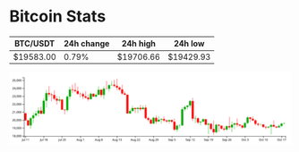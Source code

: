 # Bitcoin Stats

BTC/USDT|24h change|24h high|24h low|
|---|---|---|---|
|$19583.00|0.79%|$19706.66|$19429.93|

<img src="./chart.svg">

